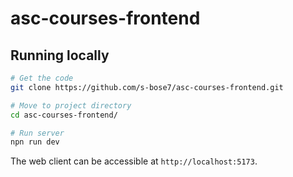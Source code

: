 # asc-courses-frontend  

## Running locally
```bash
# Get the code
git clone https://github.com/s-bose7/asc-courses-frontend.git

# Move to project directory
cd asc-courses-frontend/

# Run server
npn run dev

```

The web client can be accessible at `http://localhost:5173`.

